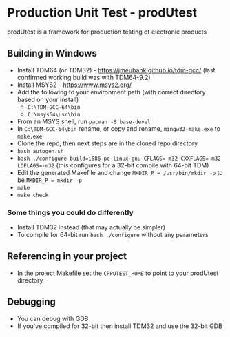 # Production Unit Test - prodUtest

prodUtest is a framework for production testing of electronic products

## Building in Windows

* Install TDM64 (or TDM32) - https://jmeubank.github.io/tdm-gcc/ (last confirmed working build was with TDM64-9.2)
* Install MSYS2 - https://www.msys2.org/
* Add the following to your environment path (with correct directory based on your install)
  * `C:\TDM-GCC-64\bin`
  * `C:\msys64\usr\bin`
* From an MSYS shell, run `pacman -S base-devel`
* In `C:\TDM-GCC-64\bin` rename, or copy and rename, `mingw32-make.exe` to `make.exe`
* Clone the repo, then next steps are in the cloned repo directory
* `bash autogen.sh`
* `bash ./configure build=i686-pc-linux-gnu CFLAGS=-m32 CXXFLAGS=-m32 LDFLAGS=-m32` (this configures for a 32-bit compile with 64-bit TDM)
* Edit the generated Makefile and change `MKDIR_P = /usr/bin/mkdir -p` to be `MKDIR_P = mkdir -p`
* `make`
* `make check`

### Some things you could do differently

* Install TDM32 instead (that may actually be simpler)
* To compile for 64-bit run `bash ./configure` without any parameters

## Referencing in your project

* In the project Makefile set the `CPPUTEST_HOME` to point to your prodUtest directory

## Debugging

* You can debug with GDB
* If you've compiled for 32-bit then install TDM32 and use the 32-bit GDB
